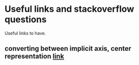 # Useful links and stackoverflow questions

Useful links to have.

## converting between implicit axis, center representation [link](https://math.stackexchange.com/questions/280937/finding-the-angle-of-rotation-of-an-ellipse-from-its-general-equation-and-the-ot)

